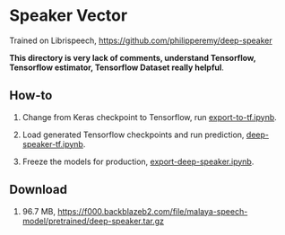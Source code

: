 # Speaker Vector

Trained on Librispeech, https://github.com/philipperemy/deep-speaker

**This directory is very lack of comments, understand Tensorflow, Tensorflow estimator, Tensorflow Dataset really helpful**.

## How-to

1. Change from Keras checkpoint to Tensorflow, run [export-to-tf.ipynb](export-to-tf.ipynb).

2. Load generated Tensorflow checkpoints and run prediction, [deep-speaker-tf.ipynb](deep-speaker-tf.ipynb).

3. Freeze the models for production, [export-deep-speaker.ipynb](export-deep-speaker.ipynb).

## Download

1. 96.7 MB, https://f000.backblazeb2.com/file/malaya-speech-model/pretrained/deep-speaker.tar.gz